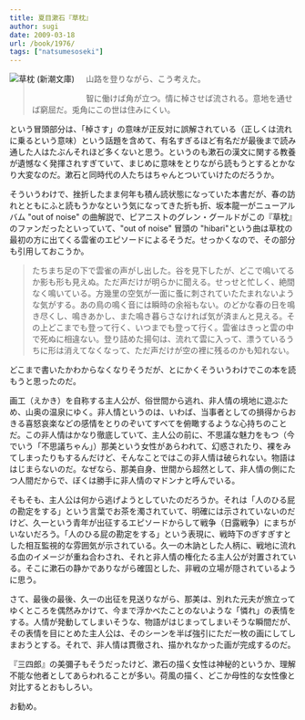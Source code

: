 ```yaml
---
title: 夏目漱石『草枕』
author: sugi
date: 2009-03-18
url: /book/1976/
tags: ["natsumesoseki"]
---
```

<a href="http://www.amazon.co.jp/exec/obidos/ASIN/4101010099/chezsugi-22/ref=nosim/" name="amazletlink" target="_blank"><img src="http://i0.wp.com/ecx.images-amazon.com/images/I/51Y2Y2RRX5L._SL160_.jpg?w=660" alt="草枕 (新潮文庫)" class="alignleft" style="float: left; margin: 0 20px 20px 0;" data-recalc-dims="1" /></a>

> 山路を登りながら、こう考えた。
>
> 智に働けば角が立つ。情に棹させば流される。意地を通せば窮屈だ。兎角にこの世は住みにくい。

という冒頭部分は、「棹さす」の意味が正反対に誤解されている（正しくは流れに乗るという意味）という話題を含めて、有名すぎるほど有名だが最後まで読み通した人はたぶんそれほど多くないと思う。というのも漱石の漢文に関する教養が遺憾なく発揮されすぎていて、まじめに意味をとりながら読もうとするとかなり大変なのだ。漱石と同時代の人たちはちゃんとついていけたのだろうか。

そういうわけで、挫折したまま何年も積ん読状態になっていた本書だが、春の訪れとともにふと読もうかなという気になってきた折も折、坂本龍一がニューアルバム "out of noise" の曲解説で、ピアニストのグレン・グールドがこの『草枕』のファンだったといっていて、"out of noise" 冒頭の "hibari"という曲は草枕の最初の方に出てくる雲雀のエピソードによるそうだ。せっかくなので、その部分も引用しておこうか。

> たちまち足の下で雲雀の声がし出した。谷を見下したが、どこで鳴いてるか影も形も見えぬ。ただ声だけが明らかに聞える。せっせと忙しく、絶間なく鳴いている。方幾里の空気が一面に蚤に刺されていたたまれないような気がする。あの鳥の鳴く音には瞬時の余裕もない。のどかな春の日を鳴き尽くし、鳴きあかし、また鳴き暮らさなければ気が済まんと見える。その上どこまでも登って行く、いつまでも登って行く。雲雀はきっと雲の中で死ぬに相違ない。登り詰めた揚句は、流れて雲に入って、漂うているうちに形は消えてなくなって、ただ声だけが空の裡に残るのかも知れない。

どこまで書いたかわからなくなりそうだが、とにかくそういうわけでこの本を読もうと思ったのだ。

画工（えかき）を自称する主人公が、俗世間から逃れ、非人情の境地に遊ぶため、山奥の温泉にゆく。非人情というのは、いわば、当事者としての損得からおきる喜怒哀楽などの感情をとりのぞいてすべてを俯瞰するような心持ちのことだ。この非人情はかなり徹底していて、主人公の前に、不思議な魅力をもつ（今でいう「不思議ちゃん」）那美という女性があらわれて、幻惑されたり、裸をみてしまったりもするんだけど、そんなことではこの非人情は破られない。物語ははじまらないのだ。なぜなら、那美自身、世間から超然として、非人情の側にたつ人間だからで、ぼくは勝手に非人情のマドンナと呼んでいる。

そもそも、主人公は何から逃げようとしていたのだろうか。それは「人のひる屁の勘定をする」という言葉でお茶を濁されていて、明確には示されていないのだけど、久一という青年が出征するエピソードからして戦争（日露戦争）にまちがいないだろう。「人のひる屁の勘定をする」という表現に、戦時下のぎすぎすとした相互監視的な雰囲気が示されている。久一の木訥とした人柄に、戦地に流れる血のイメージが重ね合わされ、それと非人情の権化たる主人公が対置されている。そこに漱石の静かでありながら確固とした、非戦の立場が隠されているように思う。

さて、最後の最後、久一の出征を見送りながら、那美は、別れた元夫が旅立ってゆくところを偶然みかけて、今まで浮かべたことのないような「憐れ」の表情をする。人情が発動してしまいそうな、物語がはじまってしまいそうな瞬間だが、その表情を目にとめた主人公は、そのシーンを半ば強引にただ一枚の画にしてしまおうとする。それで、非人情は貫徹され、描かれなかった画が完成するのだ。

『三四郎』の美彌子もそうだったけど、漱石の描く女性は神秘的というか、理解不能な他者としてあらわれることが多い。荷風の描く、どこか母性的な女性像と対比するとおもしろい。

お勧め。
